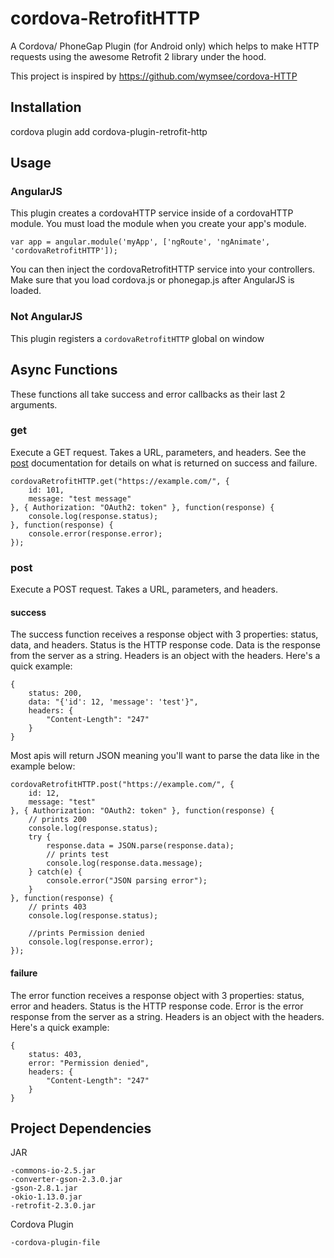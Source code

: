 # cordova-RetrofitHTTP

A Cordova/ PhoneGap Plugin (for Android only) which helps to make HTTP requests using the awesome Retrofit 2 library under the hood.

This project is inspired by https://github.com/wymsee/cordova-HTTP

## Installation

cordova plugin add cordova-plugin-retrofit-http

## Usage

### AngularJS

This plugin creates a cordovaHTTP service inside of a cordovaHTTP module. You must load the module when you create your app's module.

    var app = angular.module('myApp', ['ngRoute', 'ngAnimate', 'cordovaRetrofitHTTP']);

You can then inject the cordovaRetrofitHTTP service into your controllers. Make sure that you load cordova.js or phonegap.js after AngularJS is loaded.

### Not AngularJS

This plugin registers a `cordovaRetrofitHTTP` global on window

## Async Functions

These functions all take success and error callbacks as their last 2 arguments.

### get

Execute a GET request. Takes a URL, parameters, and headers. See the [post](#post) documentation for details on what is returned on success and failure.

    cordovaRetrofitHTTP.get("https://example.com/", {
        id: 101,
        message: "test message"
    }, { Authorization: "OAuth2: token" }, function(response) {
        console.log(response.status);
    }, function(response) {
        console.error(response.error);
    });

### post<a name="post"></a>

Execute a POST request. Takes a URL, parameters, and headers.

#### success

The success function receives a response object with 3 properties: status, data, and headers. Status is the HTTP response code. Data is the response from the server as a string. Headers is an object with the headers. Here's a quick example:

    {
        status: 200,
        data: "{'id': 12, 'message': 'test'}",
        headers: {
            "Content-Length": "247"
        }
    }

Most apis will return JSON meaning you'll want to parse the data like in the example below:

    cordovaRetrofitHTTP.post("https://example.com/", {
        id: 12,
        message: "test"
    }, { Authorization: "OAuth2: token" }, function(response) {
        // prints 200
        console.log(response.status);
        try {
            response.data = JSON.parse(response.data);
            // prints test
            console.log(response.data.message);
        } catch(e) {
            console.error("JSON parsing error");
        }
    }, function(response) {
        // prints 403
        console.log(response.status);

        //prints Permission denied
        console.log(response.error);
    });

#### failure

The error function receives a response object with 3 properties: status, error and headers. Status is the HTTP response code. Error is the error response from the server as a string. Headers is an object with the headers. Here's a quick example:

    {
        status: 403,
        error: "Permission denied",
        headers: {
            "Content-Length": "247"
        }
    }

## Project Dependencies

JAR

```
-commons-io-2.5.jar
-converter-gson-2.3.0.jar
-gson-2.8.1.jar
-okio-1.13.0.jar
-retrofit-2.3.0.jar
```

Cordova Plugin

```
-cordova-plugin-file
```
